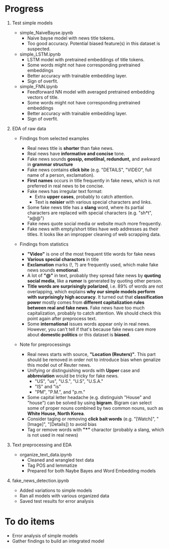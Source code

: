 # Progress

1. Test simple models
    - simple_NaiveBayse.ipynb 
        - Naive bayse model with news title tokens. 
        - Too good accuracy. Potential biased feature(s) in this dataset is suspected.
    - simple_LSTM.ipynb
        - LSTM model with pretrained embeddings of title tokens. 
        - Some words might not have corresponding pretrained embeddings
        - Better accuracy with trainable embedding layer.
        - Sign of overfit.
    - simple_FNN.ipynb
        - Feedforward NN model with averaged pretrained embedding vectors of title. 
        - Some words might not have corresponding pretrained embeddings
        - Better accuracy with trainable embedding layer.
        - Sign of overfit.

2. EDA of raw data
    - Findings from selected examples
        - Real news title is **shorter** than fake news.
        - Real news have **informative and concise** tone.
        - Fake news sounds **gossip, emotilnal, redundunt,** and awkward in **grammar structure**
        - Fake news contains **click bite** (e.g. "DETAILS", "VIDEO", full name of a person, exclamation).
        - **First names** occurs in title frequently in fake news, which is not preferred in real news to be concise. 
        - Fake news has irregular text format:
            - Extra **upper cases**, probably to catch attention.
            - Text is **noisier** with various special characters and links.
        - Some fake news title has a **slang** word, where its partial characters are replaced with special characters (e.g. "sh\*t", "a@@")
        - Fake news quote social media or website much more frequently.
        - Fake news with empty/short titles have web addresses as their titles. It looks like an impropper cleaning of web scrapping data.
        
    - Findings from statistics
        - **"Video"** is one of the most frequent title words for fake news
        - **Various special charactors** in title
        - **Exclamation** marks (!, ?) are frequently used, which make fake news sounds **emotional**.
        - A lot of **"@"** in text, probably they spread fake news by **quoting social media**, like a **rumor** is generated by quoting other person.
        - **Title words are surprisingly polarized**, i.e. 89% of words are not overlapping, which explains **why our simple models perform with surprisingly high accuracy**. It turned out that **classification power** mostly comes from **different capitalization rules between real and fake news**. Fake news have too much capitalization, probably to catch attention. We should check this point again after preprocess text.
        - Some **international** issues words appear only in real news. However, you can't tell if that's because fake news care more about **domestic politics** or this dataset is **biased**.

    
    - Note for preprocessings
        - Real news starts with source, **"Location (Reuters)"**. This part should be removed in order not to introduce bias when genalize this model out of Reuter news.
        - Unifying or distinguishing words with **Upper** case and **abbreviation** would be tricky for fake news.
            - "US", "us", "U.S.", "U.S", "U.S.A."
            - "IS" and "is"
            - "PM", "P.M.", and "p.m."
        - Some capital letter headache (e.g. distinguish "House" and "house") can be solved by using **bigram**. Bigram can select some of proper nouns combined by two common nouns, such as **White House, North Korea**. 
        - Consider taging or removing **click bait words** (e.g. "[Watch]", "[Image]", "[Details]) to avoid bias
        - Tag or remove words with **"\*"** charactor (probably a slang, which is not used in real news)
        
3. Text preprocessing and EDA
    - organize_text_data.ipynb
        - Cleaned and wrangled text data
        - Tag POS and lemmatize
        - Prepared for both Naybe Bayes and Word Embedding models
    
4. fake_news_detection.ipynb
    - Added variations to simple models
    - Ran all models with various organized data
    - Saved test results for error analysis
    

# To do items
- Error analysis of simple models
- Gather findings to build an integrated model